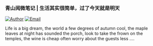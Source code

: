 ### 青山阅微笔记 | 生活其实很简单，过了今天就是明天

[![Author](https://img.shields.io/badge/author-liuchengyong-blue.svg?style=flat-square)](https://xs.liuchengyong.top) [![Email](https://img.shields.io/badge/Email%20me-chengyongliu@foxmail.com-green.svg?style=flat-square)](http://mail.qq.com/cgi-bin/qm_share?t=qm_mailme&email=tNnR9Nfc1drH3N3NwZrX29k)

Life is a big dream, the world a few degrees of autumn cool, the maple leaves at night has sounded the porch, look to take the frown on the temples, the wine is cheap often worry about the guests less ....
